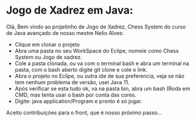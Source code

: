 # Jogo de Xadrez em Java:

Olá, Bem vindo ao projetinho de Jogo de Xadrez, Chess System do curso de Java avançado de nosso mestre Nelio Alves:

- Clique em clonar o projeto
- Abra uma pasta no seu WorkSpace do Eclipe, nomeie como Chess System ou Jogo de xadrez.
- Cole a pasta clonada, ou va com o terminal bash e abra um terminal na pasta, com o bash aberto digite git clone e cole o link.
- Abra o projeto no Eclipe, ou outra ide de sua preferencia, veja se não tem nenhum problema de versão, usei Java 11.
- Após verificar se esta tudo ok, va na pasta bin, abra um bash (Roda em CMD, mas tenta usar o bash por conta das cores.
- Digite: java application/Program e pronto é só jogar.

Aceito contribuições para o front, que é nosso próximo passo...



